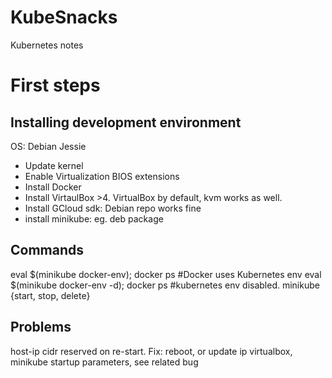 # KubeSnacks
Kubernetes notes
# First steps
## Installing development environment
OS: Debian Jessie
* Update kernel
* Enable Virtualization BIOS extensions
* Install Docker
* Install VirtaulBox >4. VirtualBox by default, kvm works as well.
* Install GCloud sdk: Debian repo works fine
* install minikube: eg. deb package
## Commands
eval $(minikube docker-env); docker ps #Docker uses Kubernetes env
eval $(minikube docker-env -d); docker ps #kubernetes env disabled.
minikube {start, stop, delete}
## Problems
host-ip cidr reserved on re-start. Fix: reboot, or update ip virtualbox, minikube startup parameters, see related bug
